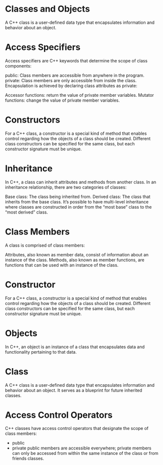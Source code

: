 # Classes and Objects
A C++ class is a user-defined data type that encapsulates information and behavior about an object.

# Access Specifiers
Access specifiers are C++ keywords that determine the scope of class components:

public: Class members are accessible from anywhere in the program.
private: Class members are only accessible from inside the class.
Encapsulation is achieved by declaring class attributes as private:

Accessor functions: return the value of private member variables.
Mutator functions: change the value of private member variables.

# Constructors
For a C++ class, a constructor is a special kind of method that enables control regarding how the objects of a class should be created. Different class constructors can be specified for the same class, but each constructor signature must be unique.

# Inheritance
In C++, a class can inherit attributes and methods from another class. In an inheritance relationship, there are two categories of classes:

Base class: The class being inherited from.
Derived class: The class that inherits from the base class.
It’s possible to have multi-level inheritance where classes are constructed in order from the “most base” class to the “most derived” class.

# Class Members
A class is comprised of class members:

Attributes, also known as member data, consist of information about an instance of the class.
Methods, also known as member functions, are functions that can be used with an instance of the class.

# Constructor
For a C++ class, a constructor is a special kind of method that enables control regarding how the objects of a class should be created. Different class constructors can be specified for the same class, but each constructor signature must be unique.

# Objects
In C++, an object is an instance of a class that encapsulates data and functionality pertaining to that data.

# Class
A C++ class is a user-defined data type that encapsulates information and behavior about an object. It serves as a blueprint for future inherited classes.

# Access Control Operators
C++ classes have access control operators that designate the scope of class members:

 - public
 - private
public members are accessible everywhere; private members can only be accessed from within the same instance of the class or from friends classes.